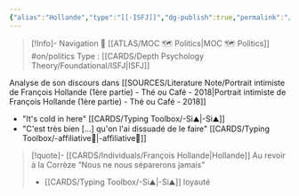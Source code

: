 ```yaml
---
{"alias":"Hollande","type":"[[-ISFJ]]","dg-publish":true,"permalink":"/cards/individuals/francois-hollande/","dgPassFrontmatter":true,"created":"2023-04-20T14:28:23.896+02:00","updated":"2023-05-02T10:46:24.422+02:00"}
---
```


> [!Info]- Navigation 💠
> [[ATLAS/MOC 🗺️ Politics\|MOC 🗺️ Politics]]  #on/politics 
> Type : [[CARDS/Depth Psychology Theory/Foundational/ISFJ\|ISFJ]] 

Analyse de son discours dans [[SOURCES/Literature Note/Portrait intimiste de François Hollande (1ère partie) - Thé ou Café - 2018\|Portrait intimiste de François Hollande (1ère partie) - Thé ou Café - 2018]]

- "It's cold in here" [[CARDS/Typing Toolbox/-Si⛰️\|-Si⛰️]] 
- "C'est très bien [...] qu'on l'ai dissuadé de le faire" [[CARDS/Typing Toolbox/-affiliative🐜\|-affiliative🐜]] 

> [!quote]- [[CARDS/Individuals/François Hollande\|Hollande]]  Au revoir à la Corrèze 
> “Nous ne nous séparerons jamais”
> - [[CARDS/Typing Toolbox/-Si⛰️\|-Si⛰️]] loyauté 





